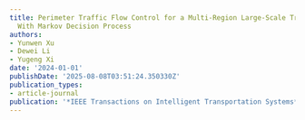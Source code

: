 ```yaml
---
title: Perimeter Traffic Flow Control for a Multi-Region Large-Scale Traffic Network
  With Markov Decision Process
authors:
- Yunwen Xu
- Dewei Li
- Yugeng Xi
date: '2024-01-01'
publishDate: '2025-08-08T03:51:24.350330Z'
publication_types:
- article-journal
publication: '*IEEE Transactions on Intelligent Transportation Systems*'
---
```

